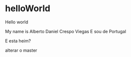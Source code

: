 # helloWorld
Hello world

My name is Alberto Daniel Crespo Viegas
E sou de Portugal

E esta heim?

alterar o master
